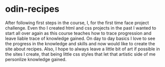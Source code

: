 # odin-recipes

After following first steps in the course, I, for the first time face project challenge.
Even tho I created html and css projects in the past I wanted to start all over again as this course teaches how to trace progression and leave liable trace of knowledge gained.
On day to day basics I love to see the progress in the knowledge and skills and now would like to create the site about recipes. Also, I hope to always leave a little bit of art if possible in the sites I create, that being little css styles that let that artistic side of me personlize knowledge gained.